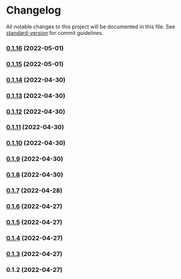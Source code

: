 # Changelog

All notable changes to this project will be documented in this file. See [standard-version](https://github.com/conventional-changelog/standard-version) for commit guidelines.

### [0.1.16](https://github.com/abris-platform/abris-components/compare/v0.1.15...v0.1.16) (2022-05-01)

### [0.1.15](https://github.com/abris-platform/abris-components/compare/v0.1.14...v0.1.15) (2022-05-01)

### [0.1.14](https://github.com/abris-platform/abris-components/compare/v0.1.13...v0.1.14) (2022-04-30)

### [0.1.13](https://github.com/abris-platform/abris-components/compare/v0.1.12...v0.1.13) (2022-04-30)

### [0.1.12](https://github.com/abris-platform/abris-components/compare/v0.1.11...v0.1.12) (2022-04-30)

### [0.1.11](https://github.com/abris-platform/abris-components/compare/v0.1.10...v0.1.11) (2022-04-30)

### [0.1.10](https://github.com/abris-platform/abris-components/compare/v0.1.9...v0.1.10) (2022-04-30)

### [0.1.9](https://github.com/abris-platform/abris-components/compare/v0.1.8...v0.1.9) (2022-04-30)

### [0.1.8](https://github.com/abris-platform/abris-components/compare/v0.1.7...v0.1.8) (2022-04-30)

### [0.1.7](https://github.com/abris-platform/abris-components/compare/v0.1.6...v0.1.7) (2022-04-28)

### [0.1.6](https://github.com/abris-platform/abris-components/compare/v0.1.5...v0.1.6) (2022-04-27)

### [0.1.5](https://github.com/abris-platform/abris-components/compare/v0.1.4...v0.1.5) (2022-04-27)

### [0.1.4](https://github.com/abris-platform/abris-components/compare/v0.1.3...v0.1.4) (2022-04-27)

### [0.1.3](https://github.com/abris-platform/abris-components/compare/v0.1.2...v0.1.3) (2022-04-27)

### 0.1.2 (2022-04-27)

